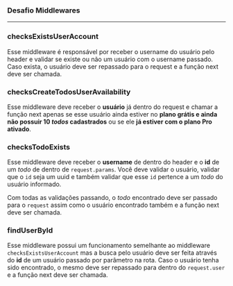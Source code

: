 ### Desafio Middlewares

---

### checksExistsUserAccount

Esse middleware é responsável por receber o username do usuário pelo header e validar se existe ou não um usuário com o username passado. Caso exista, o usuário deve ser repassado para o request e a função next deve ser chamada.

### checksCreateTodosUserAvailability

Esse middleware deve receber o **usuário** já dentro do request e chamar a função next apenas se esse usuário ainda estiver no **plano grátis e ainda não possuir 10 _todos_ cadastrados** ou se ele **já estiver com o plano Pro ativado**.

### checksTodoExists

Esse middleware deve receber o **username** de dentro do header e o **id** de um _todo_ de dentro de `request.params`. Você deve validar o usuário, validar que o `id` seja um uuid e também validar que esse `id` pertence a um _todo_ do usuário informado.

Com todas as validações passando, o _todo_ encontrado deve ser passado para o `request` assim como o usuário encontrado também e a função next deve ser chamada.

### findUserById

Esse middleware possui um funcionamento semelhante ao middleware `checksExistsUserAccount` mas a busca pelo usuário deve ser feita através do **id** de um usuário passado por parâmetro na rota. Caso o usuário tenha sido encontrado, o mesmo deve ser repassado para dentro do `request.user` e a função next deve ser chamada.
